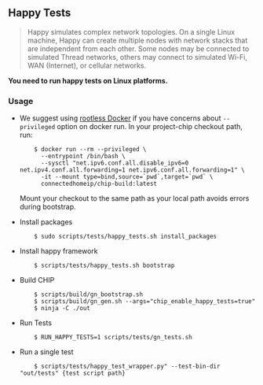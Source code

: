 ## Happy Tests

> Happy simulates complex network topologies. On a single Linux machine, Happy
> can create multiple nodes with network stacks that are independent from each
> other. Some nodes may be connected to simulated Thread networks, others may
> connect to simulated Wi-Fi, WAN (Internet), or cellular networks.

**You need to run happy tests on Linux platforms.**

### Usage

-   We suggest using
    [rootless Docker](https://docs.docker.com/engine/security/rootless/) if you
    have concerns about `--privileged` option on docker run. In your
    project-chip checkout path, run:

            $ docker run --rm --privileged \
              --entrypoint /bin/bash \
              --sysctl "net.ipv6.conf.all.disable_ipv6=0 net.ipv4.conf.all.forwarding=1 net.ipv6.conf.all.forwarding=1" \
              -it --mount type=bind,source=`pwd`,target=`pwd` \
              connectedhomeip/chip-build:latest

    Mount your checkout to the same path as your local path avoids errors during
    bootstrap.

-   Install packages

            $ sudo scripts/tests/happy_tests.sh install_packages

-   Install happy framework

            $ scripts/tests/happy_tests.sh bootstrap

-   Build CHIP

            $ scripts/build/gn_bootstrap.sh
            $ scripts/build/gn_gen.sh --args="chip_enable_happy_tests=true"
            $ ninja -C ./out

-   Run Tests

            $ RUN_HAPPY_TESTS=1 scripts/tests/gn_tests.sh

-   Run a single test

            $ scripts/tests/happy_test_wrapper.py" --test-bin-dir "out/tests" {test script path}
